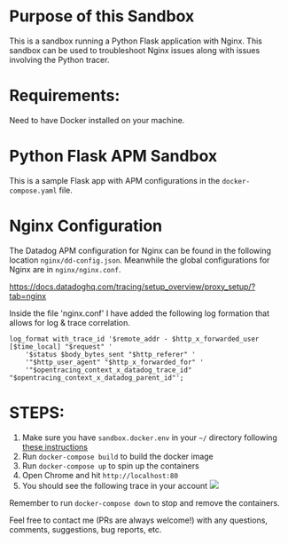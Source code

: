 # Purpose of this Sandbox
This is a sandbox running a Python Flask application with Nginx. This sandbox can be used to troubleshoot Nginx issues along with issues involving the Python tracer.
# Requirements: 
Need to have Docker installed on your machine. 

# Python Flask APM Sandbox
This is a sample Flask app with APM configurations in the `docker-compose.yaml` file.

# Nginx Configuration
The Datadog APM configuration for Nginx can be found in the following location `nginx/dd-config.json`. Meanwhile the global configurations for Nginx are in `nginx/nginx.conf`.

https://docs.datadoghq.com/tracing/setup_overview/proxy_setup/?tab=nginx  

Inside the file 'nginx.conf' I have added the following log formation that allows for log & trace correlation.

```
log_format with_trace_id '$remote_addr - $http_x_forwarded_user [$time_local] "$request" '
    '$status $body_bytes_sent "$http_referer" '
    '"$http_user_agent" "$http_x_forwarded_for" '
    '"$opentracing_context_x_datadog_trace_id" "$opentracing_context_x_datadog_parent_id"';
```

# STEPS:

1. Make sure you have `sandbox.docker.env` in your `~/` directory following [these instructions](https://github.com/DataDog/sandbox#start-any-vm-in-2-min)
2. Run `docker-compose build` to build the docker image
3. Run `docker-compose up` to spin up the containers
4. Open Chrome and hit `http://localhost:80`
5. You should see the following trace in your account
![](https://p-qkfgo2.t2.n0.cdn.getcloudapp.com/items/d5uAN4Jo/a82fad2e-6779-4a5c-ba39-9a61d0927719.png?source=viewer&v=712743c0359476e61052c8a901f46b2b)


Remember to run `docker-compose down` to stop and remove the containers.


Feel free to contact me (PRs are always welcome!) with any questions, comments, suggestions, bug reports, etc.
